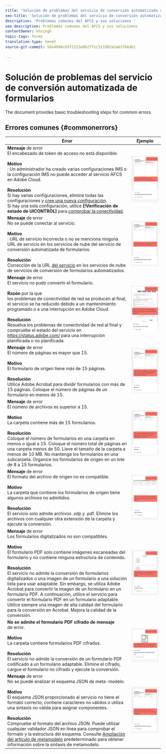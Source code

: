 ```yaml
---
title: 'Solución de problemas del servicio de conversión automatizada de formularios '
seo-title: 'Solución de problemas del servicio de conversión automatizada de formularios (AFCS) '
description: 'Problemas comunes del AFCS y sus soluciones '
seo-description: Problemas comunes del AFCS y sus soluciones
contentOwner: khsingh
topic-tags: forms
translation-type: tm+mt
source-git-commit: 56e4696c0372223e0b27f1c313382a2a637b6db1

---
```



# Solución de problemas del servicio de conversión automatizada de formularios


<!--The article provides information on installation, configuration and administration issues that may arise in an Automated Forms Conversion Service production environment. --> The document  provides basic troubleshooting steps for common errors.

## Errores comunes {#commonerrors}
<!--
|Error|Example|
|--- |--- |
|**Error Message** <br> The access token header is not available. <br><br>**Reason** <br> An administrator has created multiple IMS configurations or IMS configuration is not able to reach AFCS service on Adobe Cloud. <br><br>**Resolution** <br> If there are multiple configurations, delete all the configurations and [create a new configuration](configure-service.md#obtainpubliccertificates). <br> If there is a single configuration, use **[!UICONTROL Health Check]** to [check connectivity](configure-service.md#createintegrationoption).|![The access token header is not available](assets/invalid-ims-configuration.png)|
|**Error Message** <br> Unable to connect to the service.  <br><br>**Reason** <br> Incorrect service URL or no service URL is mentioned in Automated Forms Conversion Service cloud services. <br><br>**Resolution** <br> Correct [Service URL](configure-service.md#configure-the-cloud-service) in Automated Forms Conversion Service Cloud services.|![Unable to connect to the service.](assets/wrong-endpoint-configured.png)|
|**Error Message** <br> The service failed to convert the form.  <br><br>**Reason** <br> Network connectivity issues at your end, the service is down due to scheduled maintenance, or outage on Adobe Cloud. <br><br>**Resolution** <br> Resolve network connectivity issues at your end and check the status of the service on https://status.adobe.com/ for a planned or unplanned outage.|![Unable to connect to the service.](assets/service-failure.png)|
|**Error Message** <br> The number of pages is more than 15.  <br><br>**Reason** <br> The source form is more than 15 pages long.  <br><br>**Resolution** <br> Use Adobe Acrobat to split forms with more than 15 pages. Bring the number of pages in a form to less than 15. |![Unable to connect to the service.](assets/number-of-pages.png)|
|**Error Message** <br> The number of files is more than 15.  <br><br>**Reason** <br>  The folder contains more than 15 forms. <br><br>**Resolution** <br> Bring the number of forms in a folder to less than or equal to 15. Bring the total number of pages in a folder less than 50. Bring the size of the folder to less than 10 MB. Do not keep forms in a sub-folder. Organize source forms into a batch of 8-15 forms. |![Unable to connect to the service.](assets/number-of-pages.png)|
|**Error Message** <br> The source file format is not supported.  <br><br>**Reason** <br> The folder containing source forms have some unsupported files. <br><br>**Resolution** <br> The service supports only .xdp and .pdf files. Remove files with any other extension from the folder and run the conversion. |![Unable to connect to the service.](assets/unsupported-file-formats.png)|
|**Error Message** <br> Scanned forms are not supported.  <br><br>**Reason** <br> The PDF form contains only scanned images of the form and contains no content structure. <br><br>**Resolution** <br> The service does not support converting scanned forms or an image of a form to an adaptive out-of-the-box. However, you use Adobe Acrobat to convert the image of a form to a PDF Form. Then, use the service to convert the PDF Form to an adaptive form. Always use a high-quality image of the form for conversion in Acrobat. It improves the quality of the conversion. |![Unable to connect to the service.](assets/scanned-forms-error.png)|
|**Error Message** <br> Encrypted PDF form is not supported.  <br><br>**Reason** <br> The folder contains encrypted PDF forms. <br><br>**Resolution** <br> The service does not support converting an encrypted PDF form to an adaptive form. Remove the encryption, upload the non-encrypted form, and run the conversion. |![Unable to connect to the service.](assets/secured-pdf-form.png)|
|**Error Message** <br> Unable to parse meta-model JSON schema.  <br><br>**Reason** <br> The JSON schema supplied to the service is not properly formatted, contains invalid characters, or uses invalid syntax to map components.  <br><br>**Resolution** <br> Check the formatting of the JSON file. You can use any online JSON validator to check the formatting and structure of the schema. See, [Extend the default meta-model](extending-the-default-meta-model.md) article for information on meta-model syntax. |![Unable to connect to the service.](assets/invalid-meta-model-schema.png)| -->

<table>
<thead>
<tr>
<th>Error</th>
<th>Ejemplo</th>
</tr>
</thead>
<tbody>
<tr>
<td><strong>Mensaje</strong> de error <br> El encabezado de token de acceso no está disponible. <br><br><strong>Motivo</strong> <br> : Un administrador ha creado varias configuraciones IMS o la configuración IMS no puede acceder al servicio AFCS en Adobe Cloud. <br><br><strong>Resolución</strong> <br> Si hay varias configuraciones, elimine todas las configuraciones y <a href="configure-service.md#obtainpubliccertificates">cree una nueva configuración</a>. <br> Si hay una sola configuración, utilice <strong>[!Verificación de estado de UICONTROL]</strong> para <a href="configure-service.md#createintegrationoption">comprobar la conectividad</a>.</td>
<td><img alt="El encabezado de token de acceso no está disponible" src="assets/invalid-ims-configuration.png" /></td>
</tr>
<tr>
<td><strong>Mensaje</strong> de error <br> No se puede conectar al servicio.  <br><br><strong>Motivo</strong> <br> : URL de servicio incorrecta o no se menciona ninguna URL de servicio en los servicios de nube del servicio de conversión automatizada de formularios. <br><br><strong>Resolución</strong> <br> Corrección de la URL <a href="configure-service.md#configure-the-cloud-service">del servicio</a> en los servicios de nube de servicios de conversión de formularios automatizados.</td>
<td><img alt="No se puede conectar con el servicio." src="assets/wrong-endpoint-configured.png" /></td>
</tr>
<tr>
<td><strong>Mensaje</strong> de error <br> El servicio no pudo convertir el formulario.  <br><br><strong>Razón</strong> por la que <br> los problemas de conectividad de red se producen al final, el servicio se ha reducido debido a un mantenimiento programado o a una interrupción en Adobe Cloud. <br><br><strong>Resolución</strong> <br> Resuelva los problemas de conectividad de red al final y compruebe el estado del servicio en <a href="https://status.adobe.com/">https://status.adobe.com/</a> para una interrupción planificada o no planificada.</td>
<td><img alt="El servicio no pudo convertir el formulario." src="assets/service-failure.png" /></td>
</tr>
<tr>
<td><strong>Mensaje</strong> de error <br> El número de páginas es mayor que 15.  <br><br><strong>Motivo</strong><br> El formulario de origen tiene más de 15 páginas.  <br><br><strong>Resolución</strong><br> Utilice Adobe Acrobat para dividir formularios con más de 15 páginas. Coloque el número de páginas de un formulario en menos de 15.</td>
<td><img alt="El número de páginas es superior a 15." src="assets/number-of-pages.png" /></td>
</tr>
<tr>
<td><strong>Mensaje</strong> de error <br> El número de archivos es superior a 15.  <br><br><strong>Motivo</strong><br> La carpeta contiene más de 15 formularios. <br><br><strong>Resolución</strong> <br> Coloque el número de formularios en una carpeta en menos o igual a 15. Coloque el número total de páginas en una carpeta menos de 50. Lleve el tamaño de la carpeta a menos de 10 MB. No mantenga los formularios en una subcarpeta. Organice los formularios de origen en un lote de 8 a 15 formularios.</td>
<td><img alt="El número de archivos es superior a 15." src="assets/number-of-pages.png" /></td>
</tr>
<tr>
<td><strong>Mensaje</strong> de error <br> El formato del archivo de origen no es compatible.  <br><br><strong>Motivo</strong><br> La carpeta que contiene los formularios de origen tiene algunos archivos no admitidos. <br><br><strong>Resolución</strong> <br> El servicio solo admite archivos .xdp y .pdf. Elimine los archivos con cualquier otra extensión de la carpeta y ejecute la conversión.</td>
<td><img alt="No se admite el formato de archivo de origen." src="assets/unsupported-file-formats.png" /></td>
</tr>
<tr>
<td><strong>Mensaje</strong> de error <br> Los formularios digitalizados no son compatibles.  <br><br><strong>Motivo</strong><br> El formulario PDF solo contiene imágenes escaneadas del formulario y no contiene ninguna estructura de contenido. <br><br><strong>Resolución</strong> <br> El servicio no admite la conversión de formularios digitalizados o una imagen de un formulario a una solución lista para usar adaptable. Sin embargo, se utiliza Adobe Acrobat para convertir la imagen de un formulario en un formulario PDF. A continuación, utilice el servicio para convertir el formulario PDF en un formulario adaptable. Utilice siempre una imagen de alta calidad del formulario para la conversión en Acrobat. Mejora la calidad de la conversión.</td>
<td><img alt="Los formularios digitalizados no son compatibles." src="assets/scanned-forms-error.png" /></td>
</tr>
<tr>
<td><strong>No se admite el formulario PDF cifrado de mensaje</strong> <br> de error.  <br><br><strong>Motivo</strong><br> La carpeta contiene formularios PDF cifrados. <br><br><strong>Resolución</strong> <br> El servicio no admite la conversión de un formulario PDF codificado a un formulario adaptable. Elimine el cifrado, cargue el formulario no cifrado y ejecute la conversión.</td>
<td><img alt="No se admite el formulario PDF cifrado." src="assets/secured-pdf-form.png" /></td>
</tr>
<tr>
<td><strong>Mensaje</strong> de error <br> No se puede analizar el esquema JSON de meta-modelo.  <br><br><strong>Motivo</strong><br> El esquema JSON proporcionado al servicio no tiene el formato correcto, contiene caracteres no válidos o utiliza una sintaxis no válida para asignar componentes.  <br><br><strong>Resolución</strong> <br> Compruebe el formato del archivo JSON. Puede utilizar cualquier validador JSON en línea para comprobar el formato y la estructura del esquema. Consulte <a href="extending-the-default-meta-model.md">Ampliación del artículo de metamodelo</a> predeterminado para obtener información sobre la sintaxis de metamodelo.</td>
<td><img alt="No se puede analizar el esquema JSON de meta-modelo" src="assets/invalid-meta-model-schema.png" /></td>
</tr>
</tbody>
</table>
